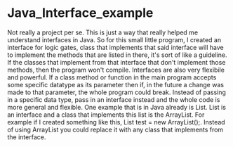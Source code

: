 # Java_Interface_example
Not really a project per se. This is just a way that really helped me understand interfaces in Java.
So for this small little program, I created an interface for logic gates, class that implements that said interface will have to implement the methods that are listed in there, it's sort of like a guideline.
If the classes that implement from that interface that don't implement those methods, then the program won't compile. 
Interfaces are also very flexibile and powerful. If a class method or function in the main program accepts some specific datatype as its parameter then if, in the future a change was made to that parameter, the whole program could break.
Instead of passing in a specific data type, pass in an interface instead and the whole code is more general and flexible. One example that is in Java already is List. 
List is an interface and a class that implements this list is the ArrayList. For example if I created something like this, List<String> test = new ArrayList<String>();. Instead of using ArrayList you could replace it with any class that implements from the interface. 

